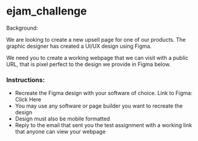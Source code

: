 # ejam_challenge

Background:

We are looking to create a new upsell page for one of our products. The graphic designer has created a UI/UX design using Figma.

We need you to create a working webpage that we can visit with a public URL, that is pixel perfect to the design we provide in Figma below.

### Instructions:

- Recreate the Figma design with your software of choice. Link to Figma: Click Here
- You may use any software or page builder you want to recreate the design
- Design must also be mobile formatted
- Reply to the email that sent you the test assignment with a working link that anyone can view your webpage
